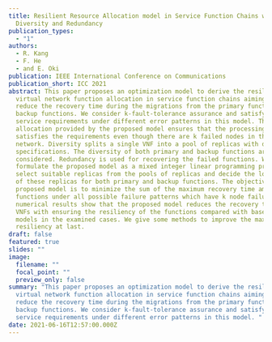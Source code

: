 ```yaml
---
title: Resilient Resource Allocation model in Service Function Chains with
  Diversity and Redundancy
publication_types:
  - "1"
authors:
  - R. Kang
  - F. He
  - and E. Oki
publication: IEEE International Conference on Communications
publication_short: ICC 2021
abstract: This paper proposes an optimization model to derive the resilient
  virtual network function allocation in service function chains aiming to
  reduce the recovery time during the migrations from the primary functions to
  backup functions. We consider k-fault-tolerance assurance and satisfy the
  service requirements under different error patterns in this model. The
  allocation provided by the proposed model ensures that the processing ability
  satisfies the requirements even though there are k failed nodes in the
  network. Diversity splits a single VNF into a pool of replicas with different
  specifications. The diversity of both primary and backup functions are
  considered. Redundancy is used for recovering the failed functions. We
  formulate the proposed model as a mixed integer linear programming problem to
  select suitable replicas from the pools of replicas and decide the locations
  of these replicas for both primary and backup functions. The objective of the
  proposed model is to minimize the sum of the maximum recovery time among
  functions under all possible failure patterns which have k node failures. The
  numerical results show that the proposed model reduces the recovery times of
  VNFs with ensuring the resiliency of the functions compared with baseline
  models in the examined cases. We give some methods to improve the maximum
  resiliency at last.
draft: false
featured: true
slides: ""
image:
  filename: ""
  focal_point: ""
  preview_only: false
summary: "This paper proposes an optimization model to derive the resilient
  virtual network function allocation in service function chains aiming to
  reduce the recovery time during the migrations from the primary functions to
  backup functions. We consider k-fault-tolerance assurance and satisfy the
  service requirements under different error patterns in this model. "
date: 2021-06-16T12:57:00.000Z
---
```

